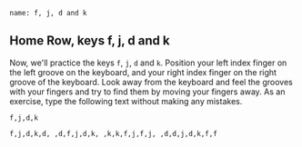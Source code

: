 ```ngMeta
name: f, j, d and k
```

## Home Row, keys f, j, d and k

Now, we'll practice the keys `f`, `j`, `d` and `k`.
Position your left index finger on the left groove on the keyboard, and your right index finger on the right groove of the keyboard. Look away from the keyboard and feel the grooves with your fingers and try to find them by moving your fingers away.
As an exercise, type the following text without making any mistakes.


```trytyping
f,j,d,k
```

```practicetyping
f,j,d,k,d, ,d,f,j,d,k, ,k,k,f,j,f,j, ,d,d,j,d,k,f,f
```
